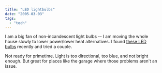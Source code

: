 ```yaml
---
title: "LED lightbulbs"
date: "2005-03-03"
tags: 
  - "tech"
---
```


I am a big fan of non-incandescent light bulbs -- I am moving the whole house slowly to lower power/lower heat alternatives. I found [these LED bulbs](http://www.cyberguys.com/templates/searchdetail.asp?T1=250+0176&dept=&search=&child=) recently and tried a couple.

Not ready for primetime. Light is too directional, too blue, and not bright enough. But great for places like the garage where those problems aren't an issue.
